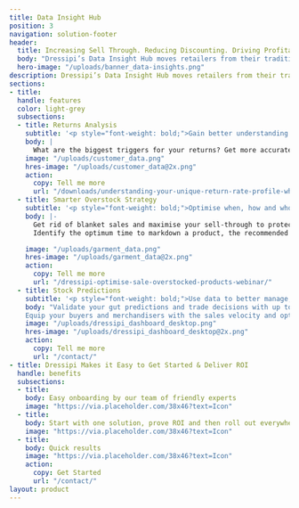 ```yaml
---
title: Data Insight Hub
position: 3
navigation: solution-footer
header:
  title: Increasing Sell Through. Reducing Discounting. Driving Profitability
  body: "Dressipi’s Data Insight Hub moves retailers from their traditional spreadsheet limitations to real time, deeper insights about customers, transactions, returns and operations, without any coding or IT intervention"
  hero-image: "/uploads/banner_data-insights.png"
description: Dressipi’s Data Insight Hub moves retailers from their traditional spreadsheet limitations to real time, deeper insights about customers, transactions, returns and operations, without any coding or IT intervention
sections:
- title:
  handle: features
  color: light-grey
  subsections:
  - title: Returns Analysis
    subtitle: '<p style="font-weight: bold;">Gain better understanding into what drives returns and ways to reduce them</p>'
    body: |
      What are the biggest triggers for your returns? Get more accurate and targeted insights that break down returns data, analysing the causes at both category and product level, along with practical ways to reduce them.
    image: "/uploads/customer_data.png"
    hres-image: "/uploads/customer_data@2x.png"
    action:
      copy: Tell me more
      url: "/downloads/understanding-your-unique-return-rate-profile-whitepaper/"
  - title: Smarter Overstock Strategy 
    subtitle: '<p style="font-weight: bold;">Optimise when, how and who you discount to</p>'
    body: |-
      Get rid of blanket sales and maximise your sell-through to protect margins.
      Identify the optimum time to markdown a product, the recommended percentage to use and a distribution method that matches the right products to the right customers.

    image: "/uploads/garment_data.png"
    hres-image: "/uploads/garment_data@2x.png"
    action:
      copy: Tell me more
      url: "/dressipi-optimise-sale-overstocked-products-webinar/"
  - title: Stock Predictions
    subtitle: '<p style="font-weight: bold;">Use data to better manage, forecast and buy products.</p>'
    body: "Validate your gut predictions and trade decisions with up to the minute data.
    Equip your buyers and merchandisers with the sales velocity and optimal size ratios for every product at SKU level to help inform replenishment decisions and the shape of future buys."
    image: "/uploads/dressipi_dashboard_desktop.png"
    hres-image: "/uploads/dressipi_dashboard_desktop@2x.png"
    action:
      copy: Tell me more
      url: "/contact/"
- title: Dressipi Makes it Easy to Get Started & Deliver ROI
  handle: benefits
  subsections:
  - title: 
    body: Easy onboarding by our team of friendly experts
    image: "https://via.placeholder.com/38x46?text=Icon"
  - title: 
    body: Start with one solution, prove ROI and then roll out everywhere
    image: "https://via.placeholder.com/38x46?text=Icon"
  - title: 
    body: Quick results
    image: "https://via.placeholder.com/38x46?text=Icon"
    action:
      copy: Get Started
      url: "/contact/"
layout: product
---
```

